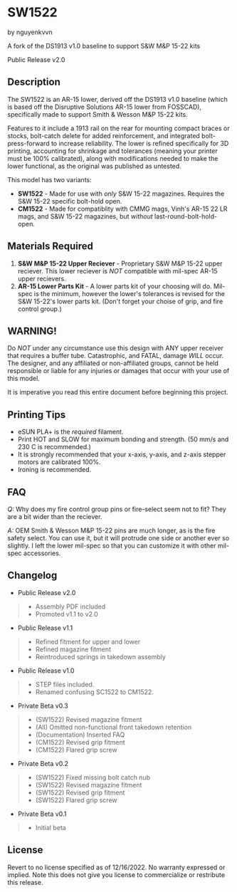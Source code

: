 # SW1522
by nguyenkvvn

A fork of the DS1913 v1.0 baseline to support S&amp;W M&amp;P 15-22 kits

Public Release v2.0

## Description
The SW1522 is an AR-15 lower, derived off the DS1913 v1.0 baseline (which is based off the Disruptive Solutions AR-15 lower from FOSSCAD), specifically made to support Smith & Wesson M&P 15-22 kits. 

Features to it include a 1913 rail on the rear for mounting compact braces or stocks, bolt-catch delete for added reinforcement, and integrated bolt-press-forward to increase reliability. The lower is refined specifically for 3D printing, accounting for shrinkage and tolerances (meaning your printer must be 100% calibrated), along with modifications needed to make the lower functional, as the original was published as untested. 

This model has two variants:
* **SW1522** - Made for use with _only_ S&W 15-22 magazines. Requires the S&W 15-22 specific bolt-hold open.
* **CM1522** - Made for compatiblity with CMMG mags, Vinh's AR-15 22 LR mags, and S&W 15-22 magazines, but _without_ last-round-bolt-hold-open.

## Materials Required
1. **S&W M&P 15-22 Upper Reciever** - Proprietary S&W M&P 15-22 upper reciever. This lower reciever is *NOT* compatible with mil-spec AR-15 upper recievers.
2. **AR-15 Lower Parts Kit** - A lower parts kit of your choosing will do. Mil-spec is the minimum, however the lower's tolerances is revised for the S&W 15-22's lower parts kit. (Don't forget your choise of grip, and fire control group.)

## WARNING!
Do *NOT* under any circumstance use this design with ANY upper receiver that requires a buffer tube. Catastrophic, and FATAL, damage *WILL* occur. The designer, and any affiliated or non-affiliated groups, cannot be held responsible or liable for any injuries or damages that occur with your use of this model.

It is imperative you read this entire document before beginning this project.

## Printing Tips
* eSUN PLA+ is the _required_ filament.
* Print HOT and SLOW for maximum bonding and strength. (50 mm/s and 230 C is recommended.)
* It is strongly recommended that your x-axis, y-axis, and z-axis stepper motors are calibrated 100%.
* Ironing is recommended.

## FAQ

*Q:* Why does my fire control group pins or fire-select seem not to fit? They are a bit wider than the reciever.

*A:* OEM Smith & Wesson M&P 15-22 pins are much longer, as is the fire safety select. You can use it, but it will protrude one side or another ever so slightly. I left the lower mil-spec so that you can customize it with other mil-spec accessories.

## Changelog

* Public Release v2.0
> - Assembly PDF included
> - Promoted v1.1 to v2.0

* Public Release v1.1
> - Refined fitment for upper and lower
> - Refined magazine fitment
> - Reintroduced springs in takedown assembly

* Public Release v1.0
> - STEP files included.
> - Renamed confusing SC1522 to CM1522.

* Private Beta v0.3
> - (SW1522) Revised magazine fitment
> - (All) Omitted non-functional front takedown retention
> - (Documentation) Inserted FAQ
> - (CM1522) Revised grip fitment
> - (CM1522) Flared grip screw

* Private Beta v0.2
> - (SW1522) Fixed missing bolt catch nub
> - (SW1522) Revised magazine fitment
> - (SW1522) Revised grip fitment
> - (SW1522) Flared grip screw

* Private Beta v0.1
> - Initial beta

## License
Revert to no license specified as of 12/16/2022. No warranty expressed or implied. Note this does not give you license to commercialize or restribute this release.